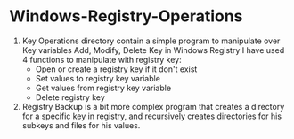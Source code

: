 # Windows-Registry-Operations

1. Key Operations directory contain a simple program to manipulate over Key variables
   Add, Modify, Delete Key in Windows Registry
   I have used 4 functions to manipulate with registry key:
    - Open or create a registry key if it don't exist
    - Set values to registry key variable
    - Get values from registry key variable
    - Delete registry key
 2. Registry Backup is a bit more complex program that creates a directory for a specific key in registry,
    and recursively creates directories for his subkeys and files for his values.
